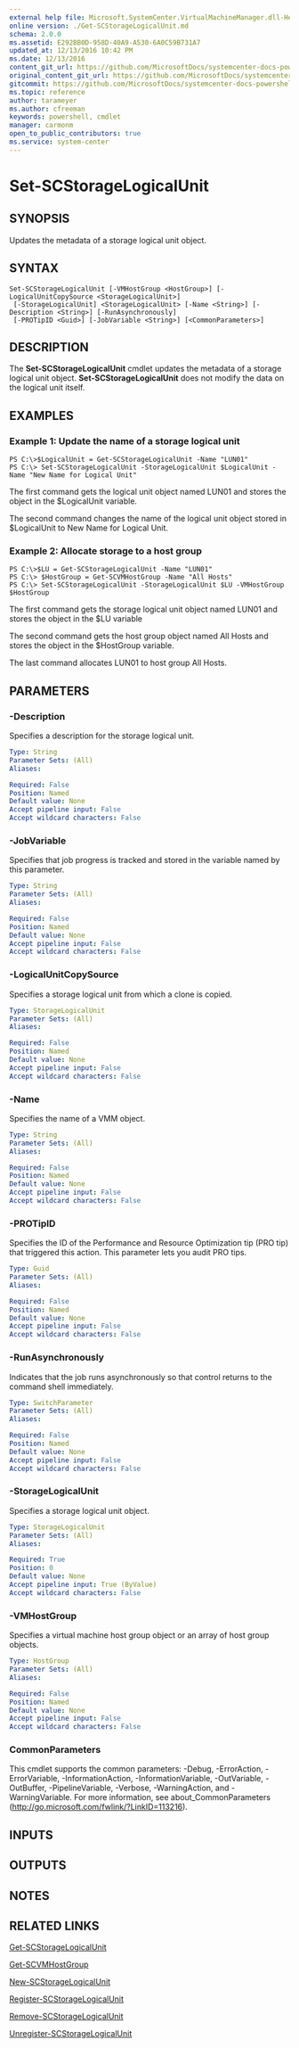 ```yaml
---
external help file: Microsoft.SystemCenter.VirtualMachineManager.dll-Help.xml
online version: ./Get-SCStorageLogicalUnit.md
schema: 2.0.0
ms.assetid: E292BB0D-958D-40A9-A530-6A0C59B731A7
updated_at: 12/13/2016 10:42 PM
ms.date: 12/13/2016
content_git_url: https://github.com/MicrosoftDocs/systemcenter-docs-powershell/blob/master/systemcenter-cmdlets/VirtualMachineManager/v1/Set-SCStorageLogicalUnit.md
original_content_git_url: https://github.com/MicrosoftDocs/systemcenter-docs-powershell/blob/master/systemcenter-cmdlets/VirtualMachineManager/v1/Set-SCStorageLogicalUnit.md
gitcommit: https://github.com/MicrosoftDocs/systemcenter-docs-powershell/blob/ea9507ac2178040476af5407227db8cb97701ea9/systemcenter-cmdlets/VirtualMachineManager/v1/Set-SCStorageLogicalUnit.md
ms.topic: reference
author: tarameyer
ms.author: cfreeman
keywords: powershell, cmdlet
manager: carmonm
open_to_public_contributors: true
ms.service: system-center
---
```


# Set-SCStorageLogicalUnit

## SYNOPSIS
Updates the metadata of a storage logical unit object.

## SYNTAX

```
Set-SCStorageLogicalUnit [-VMHostGroup <HostGroup>] [-LogicalUnitCopySource <StorageLogicalUnit>]
 [-StorageLogicalUnit] <StorageLogicalUnit> [-Name <String>] [-Description <String>] [-RunAsynchronously]
 [-PROTipID <Guid>] [-JobVariable <String>] [<CommonParameters>]
```

## DESCRIPTION
The **Set-SCStorageLogicalUnit** cmdlet updates the metadata of a storage logical unit object.
**Set-SCStorageLogicalUnit** does not modify the data on the logical unit itself.

## EXAMPLES

### Example 1: Update the name of a storage logical unit
```
PS C:\>$LogicalUnit = Get-SCStorageLogicalUnit -Name "LUN01"
PS C:\> Set-SCStorageLogicalUnit -StorageLogicalUnit $LogicalUnit -Name "New Name for Logical Unit"
```

The first command gets the logical unit object named LUN01 and stores the object in the $LogicalUnit variable.

The second command changes the name of the logical unit object stored in $LogicalUnit to New Name for Logical Unit.

### Example 2: Allocate storage to a host group
```
PS C:\>$LU = Get-SCStorageLogicalUnit -Name "LUN01"
PS C:\> $HostGroup = Get-SCVMHostGroup -Name "All Hosts"
PS C:\> Set-SCStorageLogicalUnit -StorageLogicalUnit $LU -VMHostGroup $HostGroup
```

The first command gets the storage logical unit object named LUN01 and stores the object in the $LU variable

The second command gets the host group object named All Hosts and stores the object in the $HostGroup variable.

The last command allocates LUN01 to host group All Hosts.

## PARAMETERS

### -Description
Specifies a description for the storage logical unit.

```yaml
Type: String
Parameter Sets: (All)
Aliases: 

Required: False
Position: Named
Default value: None
Accept pipeline input: False
Accept wildcard characters: False
```

### -JobVariable
Specifies that job progress is tracked and stored in the variable named by this parameter.

```yaml
Type: String
Parameter Sets: (All)
Aliases: 

Required: False
Position: Named
Default value: None
Accept pipeline input: False
Accept wildcard characters: False
```

### -LogicalUnitCopySource
Specifies a storage logical unit from which a clone is copied.

```yaml
Type: StorageLogicalUnit
Parameter Sets: (All)
Aliases: 

Required: False
Position: Named
Default value: None
Accept pipeline input: False
Accept wildcard characters: False
```

### -Name
Specifies the name of a VMM object.

```yaml
Type: String
Parameter Sets: (All)
Aliases: 

Required: False
Position: Named
Default value: None
Accept pipeline input: False
Accept wildcard characters: False
```

### -PROTipID
Specifies the ID of the Performance and Resource Optimization tip (PRO tip) that triggered this action.
This parameter lets you audit PRO tips.

```yaml
Type: Guid
Parameter Sets: (All)
Aliases: 

Required: False
Position: Named
Default value: None
Accept pipeline input: False
Accept wildcard characters: False
```

### -RunAsynchronously
Indicates that the job runs asynchronously so that control returns to the command shell immediately.

```yaml
Type: SwitchParameter
Parameter Sets: (All)
Aliases: 

Required: False
Position: Named
Default value: None
Accept pipeline input: False
Accept wildcard characters: False
```

### -StorageLogicalUnit
Specifies a storage logical unit object.

```yaml
Type: StorageLogicalUnit
Parameter Sets: (All)
Aliases: 

Required: True
Position: 0
Default value: None
Accept pipeline input: True (ByValue)
Accept wildcard characters: False
```

### -VMHostGroup
Specifies a virtual machine host group object or an array of host group objects.

```yaml
Type: HostGroup
Parameter Sets: (All)
Aliases: 

Required: False
Position: Named
Default value: None
Accept pipeline input: False
Accept wildcard characters: False
```

### CommonParameters
This cmdlet supports the common parameters: -Debug, -ErrorAction, -ErrorVariable, -InformationAction, -InformationVariable, -OutVariable, -OutBuffer, -PipelineVariable, -Verbose, -WarningAction, and -WarningVariable. For more information, see about_CommonParameters (http://go.microsoft.com/fwlink/?LinkID=113216).

## INPUTS

## OUTPUTS

## NOTES

## RELATED LINKS

[Get-SCStorageLogicalUnit](xref:VirtualMachineManager/v1/Get-SCStorageLogicalUnit.md)

[Get-SCVMHostGroup](xref:VirtualMachineManager/v1/Get-SCVMHostGroup.md)

[New-SCStorageLogicalUnit](xref:VirtualMachineManager/v1/New-SCStorageLogicalUnit.md)

[Register-SCStorageLogicalUnit](xref:VirtualMachineManager/v1/Register-SCStorageLogicalUnit.md)

[Remove-SCStorageLogicalUnit](xref:VirtualMachineManager/v1/Remove-SCStorageLogicalUnit.md)

[Unregister-SCStorageLogicalUnit](xref:VirtualMachineManager/v1/Unregister-SCStorageLogicalUnit.md)


